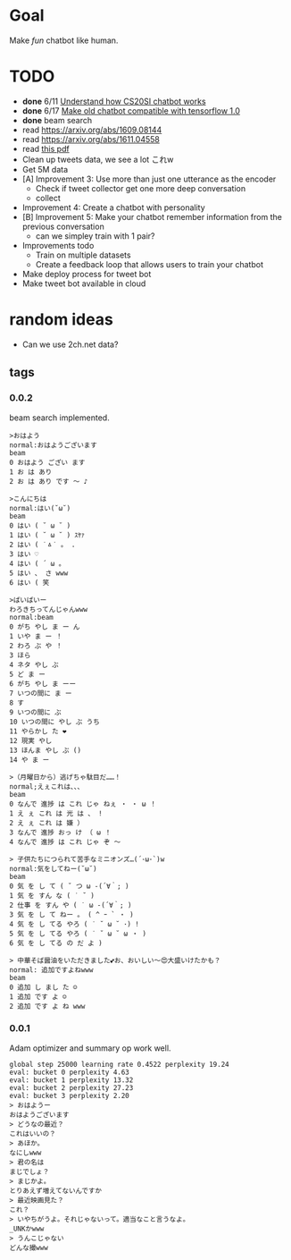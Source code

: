 # Goal
Make *fun* chatbot like human.
# TODO
- __done__ 6/11 [Understand how CS20SI chatbot works](https://github.com/higepon/tensorflow_seq2seq_chatbot/wiki/Understand-how-CS20SI-chatbot-works)
- __done__ 6/17 [Make old chatbot compatible with tensorflow 1.0](https://github.com/higepon/tensorflow_seq2seq_chatbot/wiki/Make-old-chatbot-compatible-with-tensorflow-1.0)
- __done__ beam search
- read https://arxiv.org/abs/1609.08144
- read https://arxiv.org/abs/1611.04558
- read [this pdf](http://2boy.org/~yuta/publications/neural-dialog-model-kanto-mt-20170714.pdf)
- Clean up tweets data, we see a lot これw
- Get 5M data
- [A] Improvement 3: Use more than just one utterance as the encoder
   - Check if tweet collector get one more deep conversation
   - collect
- Improvement 4: Create a chatbot with personality
- [B] Improvement 5: Make your chatbot remember information from the previous conversation
   - can we simpley train with 1 pair?
- Improvements todo
  - Train on multiple datasets
  - Create a feedback loop that allows users to train your chatbot
- Make deploy process for tweet bot
- Make tweet bot available in cloud

# random ideas
- Can we use 2ch.net data?

## tags
### 0.0.2
beam search implemented.

    >おはよう
    normal:おはようございます
    beam
    0 おはよう ござい ます
    1 お は あり
    2 お は あり です 〜 ♪

    >こんにちは
    normal:はい(˘ω˘)
    beam
    0 はい ( ˘ ω ˘ )
    1 はい ( ˘ ω ˘ ) ｽﾔｧ
    2 はい ( ˙ㅿ˙ 。 .
    3 はい ♡
    4 はい ( ´ ω 。
    5 はい 、 さ www
    6 はい ( 笑

    >ばいばいー
    わろきちってんじゃんwww
    normal:beam
    0 がち やし ま ー ん
    1 いや ま ー ！
    2 わろ ぶ や ！
    3 ほら
    4 ネタ やし ぶ
    5 ど ま ー
    6 がち やし ま ーー
    7 いつの間に ま ー
    8 す
    9 いつの間に ぶ
    10 いつの間に やし ぶ うち
    11 やらかし た ❤
    12 現実 やし
    13 ほんま やし ぶ ()
    14 や ま ー

    >（月曜日から）逃げちゃ駄目だ……！
    normal;えぇこれは、、、
    beam
    0 なんで 進捗 は これ じゃ ねぇ ・ ・ ω ！
    1 え ぇ これ は 光 は 、 !
    2 え ぇ これ は 嫌 ）
    3 なんで 進捗 おっ け （ ω ！
    4 なんで 進捗 は これ じゃ ぞ 〜

    > 子供たちにつられて苦手なミニオンズ…(´･ω･`)w
    normal:気をしてねー(˘ω˘)
    beam
    0 気 を し て ( ˘ つ ω -(´∀｀; )
    1 気 を すん な ( ˙ ˘ )
    2 仕事 を すん や ( ˙ ω -(´∀｀; )
    3 気 を し て ねー 。 ( ^ ｰ ` ・ )
    4 気 を し てる やろ ( ˙ ˘ ω ˘ ･) !
    5 気 を し てる やろ ( ˙ ˘ ω ˘ ω ・ )
    6 気 を し てる の だ よ )

    > 中華そば醤油をいただきました💕お、おいしい〜😍大盛いけたかも？
    normal: 追加ですよねwww
    beam
    0 追加 し まし た ☺
    1 追加 です よ ☺ 
    2 追加 です よ ね www
### 0.0.1
Adam optimizer and summary op work well.

    global step 25000 learning rate 0.4522 perplexity 19.24
    eval: bucket 0 perplexity 4.63
    eval: bucket 1 perplexity 13.32
    eval: bucket 2 perplexity 27.23
    eval: bucket 3 perplexity 2.20
    > おはようー
    おはようございます
    > どうなの最近？
    これはいいの？
    > あほか。
    なにしwww
    > 君の名は
    まじでしょ？
    > まじかよ。
    とりあえず増えてないんですか
    > 最近映画見た？
    これ？
    > いやちがうよ。それじゃないって。適当なこと言うなよ。
    _UNKかwww
    > うんこじゃない
    どんな撮www
